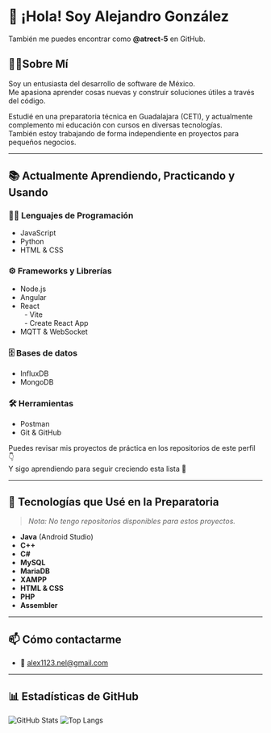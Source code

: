 
# 👋 ¡Hola! Soy Alejandro González  
También me puedes encontrar como **@atrect-5** en GitHub.  


## 🧑‍💻Sobre Mí  
Soy un entusiasta del desarrollo de software de México.  
Me apasiona aprender cosas nuevas y construir soluciones útiles a través del código.  
 
    
Estudié en una preparatoria técnica en Guadalajara (CETI), y actualmente complemento mi educación con cursos en diversas tecnologías.  
También estoy trabajando de forma independiente en proyectos para pequeños negocios.  


---


## 📚  Actualmente Aprendiendo, Practicando y Usando

### 🧑‍💻 Lenguajes de Programación
- JavaScript
- Python
- HTML & CSS

### ⚙️ Frameworks y Librerías
- Node.js
- Angular
- React  
  - Vite  
  - Create React App
- MQTT & WebSocket

### 🗄️ Bases de datos
- InfluxDB
- MongoDB

### 🛠️ Herramientas
- Postman
- Git & GitHub


Puedes revisar mis proyectos de práctica en los repositorios de este perfil 👇  
Y sigo aprendiendo para seguir creciendo esta lista 🚀 

---


## 🧠 Tecnologías que Usé en la Preparatoria  
> *Nota: No tengo repositorios disponibles para estos proyectos.*  

- **Java** (Android Studio)
- **C++**
- **C#**
- **MySQL**
- **MariaDB**
- **XAMPP**
- **HTML & CSS**
- **PHP**
- **Assembler**

---

## 📫 Cómo contactarme
- 📧 alex1123.nel@gmail.com

---

## 📊 Estadísticas de GitHub
![GitHub Stats](https://github-readme-stats.vercel.app/api?username=atrect-5&show_icons=true&theme=dark)
![Top Langs](https://github-readme-stats.vercel.app/api/top-langs/?username=atrect-5&layout=compact&theme=dark)
